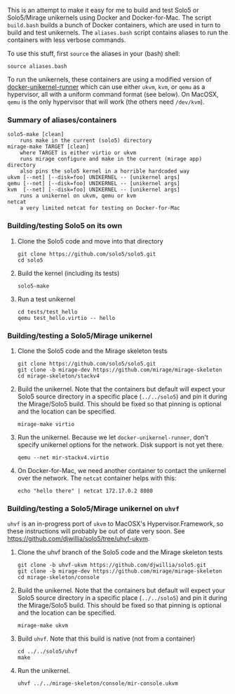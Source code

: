 This is an attempt to make it easy for me to build and test Solo5 or
Solo5/Mirage unikernels using Docker and Docker-for-Mac.  The script
`build.bash` builds a bunch of Docker containers, which are used in
turn to build and test unikernels.  The `aliases.bash` script contains
aliases to run the containers with less verbose commands.

To use this stuff, first `source` the aliases in your (bash) shell:

    source aliases.bash

To run the unikernels, these containers are using a modified version
of
[docker-unikernel-runner](https://github.com/djwillia/docker-unikernel-runner/tree/combo)
which can use either `ukvm`, `kvm`, or `qemu` as a hypervisor, all
with a uniform command format (see below).  On MacOSX, `qemu` is the
only hypervisor that will work (the others need `/dev/kvm`).

### Summary of aliases/containers
```
solo5-make [clean]
    runs make in the current (solo5) directory
mirage-make TARGET [clean]
    where TARGET is either virtio or ukvm
    runs mirage configure and make in the current (mirage app) directory
    also pins the solo5 kernel in a horrible hardcoded way
ukvm [--net] [--disk=foo] UNIKERNEL -- [unikernel args]
qemu [--net] [--disk=foo] UNIKERNEL -- [unikernel args] 
kvm  [--net] [--disk=foo] UNIKERNEL -- [unikernel args]
    runs a unikernel on ukvm, qemu or kvm
netcat
    a very limited netcat for testing on Docker-for-Mac
```

### Building/testing Solo5 on its own

1. Clone the Solo5 code and move into that directory
   ```
   git clone https://github.com/solo5/solo5.git
   cd solo5
   ```

2. Build the kernel (including its tests)
   ```
   solo5-make
   ```

3. Run a test unikernel
   ```
   cd tests/test_hello
   qemu test_hello.virtio -- hello
   ```

### Building/testing a Solo5/Mirage unikernel

1. Clone the Solo5 code and the Mirage skeleton tests
   ```
   git clone https://github.com/solo5/solo5.git
   git clone -b mirage-dev https://github.com/mirage/mirage-skeleton
   cd mirage-skeleton/stackv4
   ```

2. Build the unikernel.  Note that the containers but default will
   expect your Solo5 source directory in a specific place
   (`../../solo5`) and pin it during the Mirage/Solo5 build.  This
   should be fixed so that pinning is optional and the location can be
   specified.
   ```
   mirage-make virtio
   ```

3. Run the unikernel.  Because we let `docker-unikernel-runner`, don't
   specify unikernel options for the network.  Disk support is not yet
   there.
   ```
   qemu --net mir-stackv4.virtio
   ```

4. On Docker-for-Mac, we need another container to contact the
   unikernel over the network.  The `netcat` container helps with
   this:
   ```
   echo "hello there" | netcat 172.17.0.2 8080
   ```

### Building/testing a Solo5/Mirage unikernel on `uhvf`

`uhvf` is an in-progress port of `ukvm` to MacOSX's
Hypervisor.Framework, so these instructions will probably be out of
date very soon.  See https://github.com/djwillia/solo5/tree/uhvf-ukvm.

1. Clone the uhvf branch of the Solo5 code and the Mirage skeleton tests
   ```
   git clone -b uhvf-ukvm https://github.com/djwillia/solo5.git
   git clone -b mirage-dev https://github.com/mirage/mirage-skeleton
   cd mirage-skeleton/console
   ```

2. Build the unikernel.  Note that the containers but default will
   expect your Solo5 source directory in a specific place
   (`../../solo5`) and pin it during the Mirage/Solo5 build.  This
   should be fixed so that pinning is optional and the location can be
   specified.
   ```
   mirage-make ukvm
   ```

2. Build `uhvf`.  Note that this build is native (not from a container)
   ```
   cd ../../solo5/uhvf
   make
   ```

3. Run the unikernel.  
   ```
   uhvf ../../mirage-skeleton/console/mir-console.ukvm
   ```

